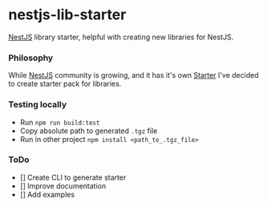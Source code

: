 # nestjs-lib-starter
[NestJS](https://github.com/nestjs/nest) library starter, helpful with creating new libraries for NestJS.

### Philosophy
While [NestJS](https://github.com/nestjs/nest) community is growing, and it has it's own [Starter](https://github.com/unlight/nest-typescript-starter) I've decided to create starter pack for libraries.

### Testing locally
- Run `npm run build:test`
- Copy absolute path to generated `.tgz` file
- Run in other project `npm install <path_to_.tgz_file>`

### ToDo
- [] Create CLI to generate starter 
- [] Improve documentation
- [] Add examples

